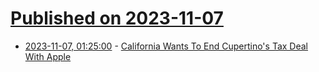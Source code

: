 # [Published on 2023-11-07](index.md)

* [2023-11-07, 01:25:00](https://apple.slashdot.org/story/23/11/06/2352204/california-wants-to-end-cupertinos-tax-deal-with-apple?utm_source=rss1.0mainlinkanon&utm_medium=feed) - [California Wants To End Cupertino's Tax Deal With Apple](https://apple.slashdot.org/story/23/11/06/2352204/california-wants-to-end-cupertinos-tax-deal-with-apple?utm_source=rss1.0mainlinkanon&utm_medium=feed)
